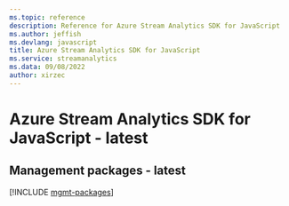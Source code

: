 ```yaml
---
ms.topic: reference
description: Reference for Azure Stream Analytics SDK for JavaScript
ms.author: jeffish
ms.devlang: javascript
title: Azure Stream Analytics SDK for JavaScript
ms.service: streamanalytics
ms.data: 09/08/2022
author: xirzec
---
```

# Azure Stream Analytics SDK for JavaScript - latest

## Management packages - latest
[!INCLUDE [mgmt-packages](stream-analytics-mgmt-index.md)]